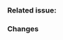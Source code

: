 <!--
Thank you for contributing to Azion Docs! Please fill out the information below.
Don't forget to add the Jira issue code to the title of this PR or the Github issue hash.
For example: 
- EDU-3000 Modify origins page to include load balancer
- #34 Add new edge application CLI commands
-->

### Related issue: <!-- If there's an existing GitHub or Jira issue for your change, please add the link here. -->

### Changes

<!-- List and describe the major changes that this PR will implement. -->
